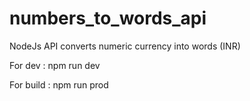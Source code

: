 # numbers_to_words_api
NodeJs API converts numeric currency into words (INR)

For dev : npm run dev

For build : npm run prod
